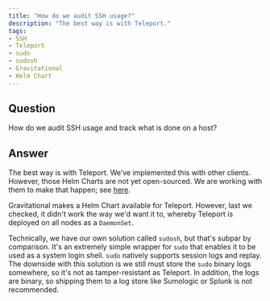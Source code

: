 ```yaml
---
title: "How do we audit SSH usage?"
description: "The best way is with Teleport."
tags:
- SSH
- Teleport
- sudo
- sudosh
- Gravitational
- Helm Chart
---
```


## Question

How do we audit SSH usage and track what is done on a host?

## Answer

The best way is with Teleport. We’ve implemented this with other clients. However, those Helm Charts are not yet open-sourced. We are working with them to make that happen; see [here](https://github.com/gravitational/teleport
).

Gravitational makes a Helm Chart available for Teleport. However, last we checked, it didn't work the way we'd want it to, whereby Teleport is deployed on all nodes as a `DaemonSet`.

Technically, we have our own solution called `sudosh`, but that's subpar by comparison. It's an extremely simple wrapper for `sudo` that enables it to be used as a system login shell. `sudo` natively supports session logs and replay. The downside with this solution is we still must store the `sudo` binary logs somewhere, so it's not as tamper-resistant as Teleport. In addition, the logs are binary, so shipping them to a log store like Sumologic or Splunk is not recommended.
